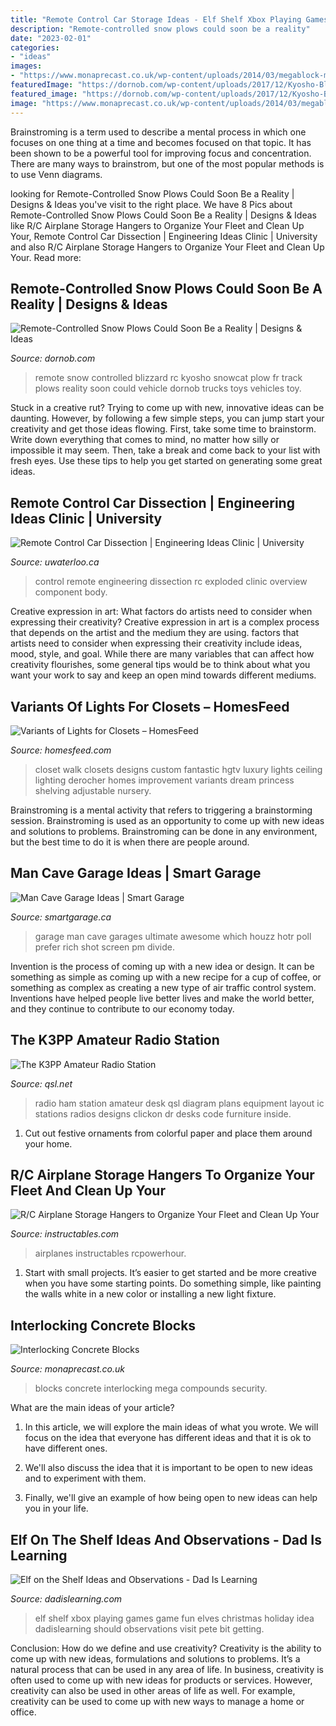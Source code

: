 ```yaml
---
title: "Remote Control Car Storage Ideas - Elf Shelf Xbox Playing Games Game Fun Elves Christmas Holiday Idea Dadislearning Should Observations Visit Pete Bit Getting"
description: "Remote-controlled snow plows could soon be a reality"
date: "2023-02-01"
categories:
- "ideas"
images:
- "https://www.monaprecast.co.uk/wp-content/uploads/2014/03/megablock-main-image-722x433.jpg"
featuredImage: "https://dornob.com/wp-content/uploads/2017/12/Kyosho-Blizzard-Toy-Remote-Controlled-Snow-Plow.jpg"
featured_image: "https://dornob.com/wp-content/uploads/2017/12/Kyosho-Blizzard-Toy-Remote-Controlled-Snow-Plow.jpg"
image: "https://www.monaprecast.co.uk/wp-content/uploads/2014/03/megablock-main-image-722x433.jpg"
---
```



Brainstroming is a term used to describe a mental process in which one focuses on one thing at a time and becomes focused on that topic. It has been shown to be a powerful tool for improving focus and concentration. There are many ways to brainstrom, but one of the most popular methods is to use Venn diagrams.

	

		
looking for Remote-Controlled Snow Plows Could Soon Be a Reality | Designs &amp; Ideas you've visit to the right place. We have 8 Pics about Remote-Controlled Snow Plows Could Soon Be a Reality | Designs &amp; Ideas like R/C Airplane Storage Hangers to Organize Your Fleet and Clean Up Your, Remote Control Car Dissection | Engineering Ideas Clinic | University and also R/C Airplane Storage Hangers to Organize Your Fleet and Clean Up Your. Read more:
		
    
## Remote-Controlled Snow Plows Could Soon Be A Reality | Designs &amp; Ideas

<img loading=lazy src="https://dornob.com/wp-content/uploads/2017/12/Kyosho-Blizzard-Toy-Remote-Controlled-Snow-Plow.jpg" onerror="this.onerror=null;this.src='https://tse2.mm.bing.net/th?id=OIP.8p9in6mBqc0JJ90NfD1k5wHaD6&amp;pid=15.1';" alt="Remote-Controlled Snow Plows Could Soon Be a Reality | Designs &amp; Ideas">

_Source: dornob.com_

>remote snow controlled blizzard rc kyosho snowcat plow fr track plows reality soon could vehicle dornob trucks toys vehicles toy. 

	

Stuck in a creative rut? Trying to come up with new, innovative ideas can be daunting. However, by following a few simple steps, you can jump start your creativity and get those ideas flowing. First, take some time to brainstorm. Write down everything that comes to mind, no matter how silly or impossible it may seem. Then, take a break and come back to your list with fresh eyes. Use these tips to help you get started on generating some great ideas.

    
## Remote Control Car Dissection | Engineering Ideas Clinic | University

<img loading=lazy src="https://uwaterloo.ca/engineering-ideas-clinic/sites/ca.engineering-ideas-clinic/files/styles/body-500px-wide/public/uploads/images/rccar.jpg?itok=8m7keHil" onerror="this.onerror=null;this.src='https://tse3.mm.bing.net/th?id=OIP.IvUEsk6Tt5ZvJsdDw0HfHAHaF-&amp;pid=15.1';" alt="Remote Control Car Dissection | Engineering Ideas Clinic | University">

_Source: uwaterloo.ca_

>control remote engineering dissection rc exploded clinic overview component body. 

	

Creative expression in art: What factors do artists need to consider when expressing their creativity?
Creative expression in art is a complex process that depends on the artist and the medium they are using. factors that artists need to consider when expressing their creativity include ideas, mood, style, and goal. While there are many variables that can affect how creativity flourishes, some general tips would be to think about what you want your work to say and keep an open mind towards different mediums.

    
## Variants Of Lights For Closets – HomesFeed

<img loading=lazy src="https://homesfeed.com/wp-content/uploads/2015/10/Beautiful-and-luxurious-ceiling-light-fixture-for-big-closet-room.jpg" onerror="this.onerror=null;this.src='https://tse1.mm.bing.net/th?id=OIP.kVYS6bm5LoTPH4WVMD139AHaLH&amp;pid=15.1';" alt="Variants of Lights for Closets – HomesFeed">

_Source: homesfeed.com_

>closet walk closets designs custom fantastic hgtv luxury lights ceiling lighting derocher homes improvement variants dream princess shelving adjustable nursery. 

	

Brainstroming is a mental activity that refers to triggering a brainstorming session. Brainstroming is used as an opportunity to come up with new ideas and solutions to problems. Brainstroming can be done in any environment, but the best time to do it is when there are people around.

    
## Man Cave Garage Ideas | Smart Garage

<img loading=lazy src="https://www.smartgarage.ca/wp-content/uploads/2015/01/Screen-Shot-2015-01-23-at-12.55.13-PM.png" onerror="this.onerror=null;this.src='https://tse1.mm.bing.net/th?id=OIP.1rvxSwMA4RrJblD0HSeLewEXDf&amp;pid=15.1';" alt="Man Cave Garage Ideas | Smart Garage">

_Source: smartgarage.ca_

>garage man cave garages ultimate awesome which houzz hotr poll prefer rich shot screen pm divide. 

	

Invention is the process of coming up with a new idea or design. It can be something as simple as coming up with a new recipe for a cup of coffee, or something as complex as creating a new type of air traffic control system. Inventions have helped people live better lives and make the world better, and they continue to contribute to our economy today.

    
## The K3PP Amateur Radio Station

<img loading=lazy src="http://www.qsl.net/k3pp/station/station01.jpg" onerror="this.onerror=null;this.src='https://tse2.mm.bing.net/th?id=OIP.pkMeOs_V5WbFFMVWqUnyywHaFj&amp;pid=15.1';" alt="The K3PP Amateur Radio Station">

_Source: qsl.net_

>radio ham station amateur desk qsl diagram plans equipment layout ic stations radios designs clickon dr desks code furniture inside. 

	

1. Cut out festive ornaments from colorful paper and place them around your home.

    
## R/C Airplane Storage Hangers To Organize Your Fleet And Clean Up Your

<img loading=lazy src="https://content.instructables.com/ORIG/F4H/M1R0/HNM4JLZX/F4HM1R0HNM4JLZX.jpg?frame=1&amp;width=2100" onerror="this.onerror=null;this.src='https://tse4.mm.bing.net/th?id=OIP._VAU0wPnG4dtXzvHHQ2p-AHaFj&amp;pid=15.1';" alt="R/C Airplane Storage Hangers to Organize Your Fleet and Clean Up Your">

_Source: instructables.com_

>airplanes instructables rcpowerhour. 

	

1. Start with small projects. It’s easier to get started and be more creative when you have some starting points. Do something simple, like painting the walls white in a new color or installing a new light fixture. 

    
## Interlocking Concrete Blocks

<img loading=lazy src="https://www.monaprecast.co.uk/wp-content/uploads/2014/03/megablock-main-image-722x433.jpg" onerror="this.onerror=null;this.src='https://tse1.mm.bing.net/th?id=OIP.SvOMjtg65RisxS_jf11qewHaEc&amp;pid=15.1';" alt="Interlocking Concrete Blocks">

_Source: monaprecast.co.uk_

>blocks concrete interlocking mega compounds security. 

	

What are the main ideas of your article?
1. In this article, we will explore the main ideas of what you wrote. We will focus on the idea that everyone has different ideas and that it is ok to have different ones.
2. We'll also discuss the idea that it is important to be open to new ideas and to experiment with them.

3. Finally, we'll give an example of how being open to new ideas can help you in your life.

    
## Elf On The Shelf Ideas And Observations - Dad Is Learning

<img loading=lazy src="http://www.dadislearning.com/wp-content/uploads/2012/12/elf-on-shelf-video-game-xbox.jpg" onerror="this.onerror=null;this.src='https://tse2.mm.bing.net/th?id=OIP.AGq0T5j0POGI9ulLVfBAVgHaLT&amp;pid=15.1';" alt="Elf on the Shelf Ideas and Observations - Dad Is Learning">

_Source: dadislearning.com_

>elf shelf xbox playing games game fun elves christmas holiday idea dadislearning should observations visit pete bit getting. 

	

Conclusion: How do we define and use creativity?
Creativity is the ability to come up with new ideas, formulations and solutions to problems. It’s a natural process that can be used in any area of life. In business, creativity is often used to come up with new ideas for products or services. However, creativity can also be used in other areas of life as well. For example, creativity can be used to come up with new ways to manage a home or office.

